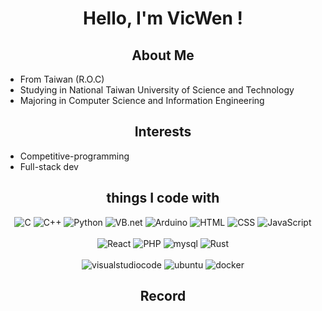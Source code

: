 <h1 align="center">
    <p>Hello, I'm VicWen !</p>
</h1>

<h2 align="center">About Me</h2>

<ul>
    <li>From Taiwan (R.O.C)</li>
    <li>Studying in National Taiwan University of Science and Technology</li>
    <li>Majoring in Computer Science and Information Engineering</li>
</ul>

<h2 align="center">Interests</h2>

<ul>
    <li>Competitive-programming</li>
    <li>Full-stack dev</li>
</ul>


<h2 align="center">things I code with</h2>

<p align="center">
    <img src="https://img.shields.io/badge/-C-A8B9CC?logo=c&logoColor=white&style=for-the-badge" alt="C">
    <img src="https://img.shields.io/badge/-C%2B%2B-00599C?logo=C%2B%2B&logoColor=white&style=for-the-badge" alt="C++">
    <img src="https://img.shields.io/badge/-python-3776AB?logo=python&logoColor=white&style=for-the-badge" alt="Python">
    <img src="https://img.shields.io/badge/-VB.net-512BD4?logo=.net&logoColor=white&style=for-the-badge" alt="VB.net">
    <img src="https://img.shields.io/badge/-arduino-00979D?logo=arduino&logoColor=white&style=for-the-badge" alt="Arduino">
    <img src="https://img.shields.io/badge/-html-E34F26?logo=html5&logoColor=white&style=for-the-badge" alt="HTML">
    <img src="https://img.shields.io/badge/-css-1572B6?logo=CSS3&logoColor=white&style=for-the-badge" alt="CSS">
    <img src="https://img.shields.io/badge/-javascript-F7DF1E?logo=javascript&logoColor=white&style=for-the-badge" alt="JavaScript">
    <br><br>
    <img src="https://img.shields.io/badge/-react-61DAFB?logo=react&logoColor=black&style=for-the-badge" alt="React">
    <img src="https://img.shields.io/badge/-php-777BB4?logo=php&logoColor=white&style=for-the-badge" alt="PHP">
    <img src="https://img.shields.io/badge/-mysql-4479A1?logo=mysql&logoColor=white&style=for-the-badge" alt="mysql">
    <img src="https://img.shields.io/badge/-rust-000000?logo=rust&logoColor=white&style=for-the-badge" alt="Rust">
    <br><br>
    <img src="https://img.shields.io/badge/-visual studio code-007ACC?logo=visualstudiocode&logoColor=white&style=for-the-badge" alt="visualstudiocode">
    <img src="https://img.shields.io/badge/-ubuntu-E95420?logo=ubuntu&logoColor=white&style=for-the-badge" alt="ubuntu">
    <img src="https://img.shields.io/badge/-docker-2496ED?logo=docker&logoColor=white&style=for-the-badge" alt="docker">
    
<h2 align="center">Record</h2>
<p align="center">
    <img src="https://github-readme-streak-stats.herokuapp.com/?user=viiccwen&theme=nightowl" alt="">
    <br>
    <img src="http://github-profile-summary-cards.vercel.app/api/cards/profile-details?username=viiccwen&theme=tokyonight" alt="">
    <img src="http://github-profile-summary-cards.vercel.app/api/cards/stats?username=viiccwen&theme=tokyonight" alt="">
    <img src="http://github-profile-summary-cards.vercel.app/api/cards/productive-time?username=viiccwen&theme=tokyonight&utcOffset=8" alt="">
</p>
